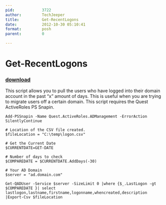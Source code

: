```yaml
---
pid:            3722
author:         TechJeeper
title:          Get-RecentLogons
date:           2012-10-30 05:10:41
format:         posh
parent:         0

---
```


# Get-RecentLogons

### [download](//scripts/3722.ps1)

This script allows you to pull the users who have logged into their domain account in the past “x” amount of days.  This is useful when you are trying to migrate users off a certain domain.  This script requires the Quest ActiveRoles PS Snapin.

```posh
Add-PSSnapin -Name Quest.ActiveRoles.ADManagement -ErrorAction SilentlyContinue

# Location of the CSV file created. 
$fileLocation = "C:\temp\logon.csv"

# Get the Current Date 
$CURRENTDATE=GET-DATE

# Number of days to check
$COMPAREDATE = $CURRENTDATE.AddDays(-30)

# Your AD Domain
$server = "ad.domain.com"

Get-QADUser -Service $server -SizeLimit 0 |where {$_.LastLogon -gt $COMPAREDATE }| select lastlogon,lastname,firstname,logonname,whencreated,description |Export-Csv $fileLocation


```
